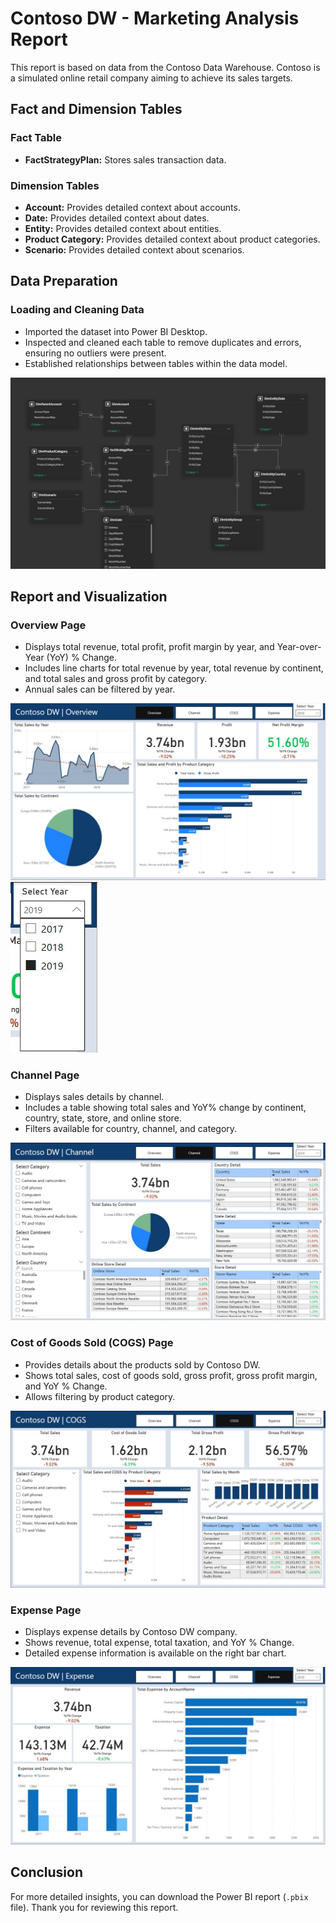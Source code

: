 # Contoso DW - Marketing Analysis Report

This report is based on data from the Contoso Data Warehouse.
Contoso is a simulated online retail company aiming to achieve its sales targets.

## Fact and Dimension Tables
### Fact Table
- **FactStrategyPlan:** Stores sales transaction data.

### Dimension Tables
- **Account:** Provides detailed context about accounts.
- **Date:** Provides detailed context about dates.
- **Entity:** Provides detailed context about entities.
- **Product Category:** Provides detailed context about product categories.
- **Scenario:** Provides detailed context about scenarios.

## Data Preparation
### Loading and Cleaning Data
- Imported the dataset into Power BI Desktop.
- Inspected and cleaned each table to remove duplicates and errors, ensuring no outliers were present.
- Established relationships between tables within the data model.

![Data Model Relationships](./Data%20Model.jpg)

## Report and Visualization
### Overview Page
- Displays total revenue, total profit, profit margin by year, and Year-over-Year (YoY) % Change.
- Includes line charts for total revenue by year, total revenue by continent, and total sales and gross profit by category.
- Annual sales can be filtered by year.

![Overview Page](./Overview.jpg)
![Year Filter](./Filters.jpg)

### Channel Page
- Displays sales details by channel.
- Includes a table showing total sales and YoY% change by continent, country, state, store, and online store.
- Filters available for country, channel, and category.

![Channel Page](./Channel.jpg)

### Cost of Goods Sold (COGS) Page
- Provides details about the products sold by Contoso DW.
- Shows total sales, cost of goods sold, gross profit, gross profit margin, and YoY % Change.
- Allows filtering by product category.

![COGs Page](./COGs.jpg)

### Expense Page
- Displays expense details by Contoso DW company.
- Shows revenue, total expense, total taxation, and YoY % Change.
- Detailed expense information is available on the right bar chart.

![Expense Page](./Expense.jpg)

## Conclusion
For more detailed insights, you can download the Power BI report (`.pbix` file). Thank you for reviewing this report.
